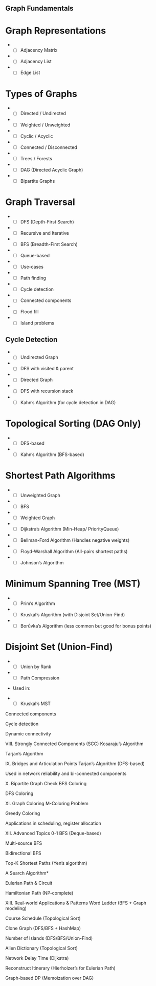 ## Graph Fundamentals

# Graph Representations

*  - [ ] Adjacency Matrix

*  - [ ] Adjacency List

*  - [ ] Edge List

# Types of Graphs

*  - [ ] Directed / Undirected

* - [ ] Weighted / Unweighted

* - [ ] Cyclic / Acyclic

* - [ ] Connected / Disconnected

* - [ ] Trees / Forests

* - [ ] DAG (Directed Acyclic Graph)

* - [ ] Bipartite Graphs

# Graph Traversal
* - [ ]  DFS (Depth-First Search)

* - [ ]  Recursive and Iterative

* - [ ] BFS (Breadth-First Search)

* - [ ]  Queue-based

* - [ ] Use-cases

* - [ ]  Path finding

* - [ ]  Cycle detection

* - [ ] Connected components

* - [ ] Flood fill

* - [ ]  Island problems

## Cycle Detection

* - [ ] Undirected Graph

* - [ ] DFS with visited & parent

* - [ ]  Directed Graph

* - [ ] DFS with recursion stack

* - [ ]  Kahn’s Algorithm (for cycle detection in DAG)

# Topological Sorting (DAG Only)

* - [ ] DFS-based

* - [ ] Kahn’s Algorithm (BFS-based)

# Shortest Path Algorithms

* - [ ] Unweighted Graph

* - [ ]  BFS

* - [ ] Weighted Graph

* - [ ] Dijkstra’s Algorithm (Min-Heap/ PriorityQueue)

* - [ ] Bellman-Ford Algorithm (Handles negative weights)

* - [ ] Floyd-Warshall Algorithm (All-pairs shortest paths)

* - [ ] Johnson’s Algorithm

# Minimum Spanning Tree (MST)

* - [ ] Prim’s Algorithm

* - [ ] Kruskal’s Algorithm (with Disjoint Set/Union-Find)

* - [ ] Borůvka’s Algorithm (less common but good for bonus points)

# Disjoint Set (Union-Find)

* - [ ] Union by Rank

* - [ ] Path Compression

* Used in:

* * [ ]  Kruskal’s MST

Connected components

Cycle detection

Dynamic connectivity

VIII. Strongly Connected Components (SCC)
Kosaraju’s Algorithm

Tarjan’s Algorithm

IX. Bridges and Articulation Points
Tarjan’s Algorithm (DFS-based)

Used in network reliability and bi-connected components

X. Bipartite Graph Check
BFS Coloring

DFS Coloring

XI. Graph Coloring
M-Coloring Problem

Greedy Coloring

Applications in scheduling, register allocation

XII. Advanced Topics
0-1 BFS (Deque-based)

Multi-source BFS

Bidirectional BFS

Top-K Shortest Paths (Yen’s algorithm)

A Search Algorithm*

Eulerian Path & Circuit

Hamiltonian Path (NP-complete)

XIII. Real-world Applications & Patterns
Word Ladder (BFS + Graph modeling)

Course Schedule (Topological Sort)

Clone Graph (DFS/BFS + HashMap)

Number of Islands (DFS/BFS/Union-Find)

Alien Dictionary (Topological Sort)

Network Delay Time (Dijkstra)

Reconstruct Itinerary (Hierholzer’s for Eulerian Path)

Graph-based DP (Memoization over DAG)